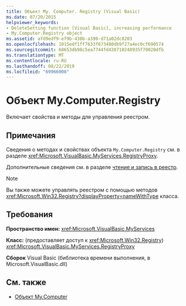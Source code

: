 ```yaml
---
title: Объект My. Computer. Registry (Visual Basic)
ms.date: 07/20/2015
helpviewer_keywords:
- DeleteSetting function [Visual Basic], increasing performance
- My.Computer.Registry object
ms.assetid: afd9edf9-ef9b-438b-a390-d71a02dc8203
ms.openlocfilehash: 1015edf1ff7633f873480db9f27a4ec0cf690574
ms.sourcegitcommit: 68653db98c5ea7744fd438710248935f70020dfb
ms.translationtype: MT
ms.contentlocale: ru-RU
ms.lasthandoff: 08/22/2019
ms.locfileid: "69966008"
---
```

# <a name="mycomputerregistry-object"></a>Объект My.Computer.Registry
Включает свойства и методы для управления реестром.  
  
## <a name="remarks"></a>Примечания  
 Сведения о методах и свойствах объекта `My.Computer.Registry` см. в разделе <xref:Microsoft.VisualBasic.MyServices.RegistryProxy>.  
  
 Дополнительные сведения см. в разделе [чтение и запись в реестр](../../../visual-basic/developing-apps/programming/computer-resources/reading-from-and-writing-to-the-registry.md).  
  
> [!NOTE]
> Вы также можете управлять реестром с помощью методов <xref:Microsoft.Win32.Registry?displayProperty=nameWithType> класса.  
  
## <a name="requirements"></a>Требования  
 **Пространство имен:** <xref:Microsoft.VisualBasic.MyServices>  
  
 **Класс:** (предоставляет доступ к <xref:Microsoft.Win32.Registry>) <xref:Microsoft.VisualBasic.MyServices.RegistryProxy>  
  
 **Сборок** Visual Basic (библиотека времени выполнения, в Microsoft.VisualBasic.dll)  
  
## <a name="see-also"></a>См. также

- [Объект My.Computer](../../../visual-basic/language-reference/objects/my-computer-object.md)
